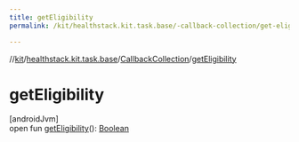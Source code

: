 ```yaml
---
title: getEligibility
permalink: /kit/healthstack.kit.task.base/-callback-collection/get-eligibility.html

---
```

//[kit](../../../index.html)/[healthstack.kit.task.base](../index.html)/[CallbackCollection](index.html)/[getEligibility](get-eligibility.html)



# getEligibility



[androidJvm]\
open fun [getEligibility](get-eligibility.html)(): [Boolean](https://kotlinlang.org/api/latest/jvm/stdlib/kotlin/-boolean/index.html)




